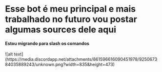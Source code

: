 <h1>Esse bot é meu principal e mais trabalhado no futuro vou postar algumas sources dele aqui</h1>
<h4>Estou migrando para slash os comandos</h4>
![alt text](https://media.discordapp.net/attachments/861596616090451978/925067384035889243/unknown.png?width=835&height=473)

